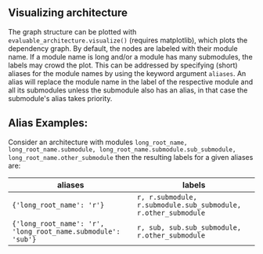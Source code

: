 ## Visualizing architecture
The graph structure can be plotted with `evaluable_architecture.visualize()` (requires
matplotlib), which plots the dependency graph.
By default, the nodes are labeled with their module name. If a module name is long 
and/or a module has many submodules, the labels may crowd the plot. This can be 
addressed by specifying (short) aliases for the module names by using the keyword argument 
`aliases`. An alias will replace the module name in the label of the respective module
and all its submodules unless the submodule also has an alias, in that case the
submodule's alias takes priority.

## Alias Examples:
Consider an architecture with modules `long_root_name, long_root_name.submodule,
long_root_name.submodule.sub_submodule, long_root_name.other_submodule` then the 
resulting labels for a given aliases are:


| aliases                                                    |  labels                                               |
|------------------------------------------------------------|----------------------------------------------------------------|
| `{'long_root_name': 'r'}`                                   | `r, r.submodule, r.submodule.sub_submodule, r.other_submodule` |
| `{'long_root_name': 'r', 'long_root_name.submodule': 'sub'}` | `r, sub, sub.sub_submodule, r.other_submodule`                 |

